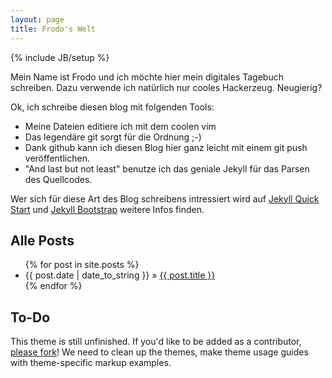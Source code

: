 ```yaml
---
layout: page
title: Frodo's Welt
---
```

{% include JB/setup %}

Mein Name ist Frodo und ich möchte hier mein digitales Tagebuch schreiben.
Dazu verwende ich natürlich nur cooles Hackerzeug. Neugierig?

Ok, ich schreibe diesen blog mit folgenden Tools: 
- Meine Dateien editiere ich mit dem coolen vim
- Das legendäre git sorgt für die Ordnung ;-)
- Dank github kann ich diesen Blog hier ganz leicht mit einem git push
  veröffentlichen.
- "And last but not least" benutze ich das geniale Jekyll für das Parsen des
  Quellcodes.

Wer sich für diese Art des Blog schreibens intressiert wird auf [Jekyll Quick Start](http://jekyllbootstrap.com/usage/jekyll-quick-start.html) und
[Jekyll Bootstrap](http://jekyllbootstrap.com) weitere Infos finden. 

## Alle Posts

<ul class="posts">
  {% for post in site.posts %}
    <li><span>{{ post.date | date_to_string }}</span> &raquo; <a href="{{ BASE_PATH }}{{ post.url }}">{{ post.title }}</a></li>
  {% endfor %}
</ul>

## To-Do

This theme is still unfinished. If you'd like to be added as a contributor, [please fork](http://github.com/plusjade/jekyll-bootstrap)!
We need to clean up the themes, make theme usage guides with theme-specific markup examples.


